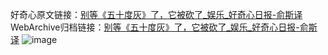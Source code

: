 好奇心原文链接：[别等《五十度灰》了，它被砍了_娱乐_好奇心日报-俞斯译](https://www.qdaily.com/articles/6872.html)
WebArchive归档链接：[别等《五十度灰》了，它被砍了_娱乐_好奇心日报-俞斯译](http://web.archive.org/web/20190623171504/https://www.qdaily.com/articles/6872.html)
![image](http://ww3.sinaimg.cn/large/007d5XDply1g3wb7tdglpj30u02ia1kx)